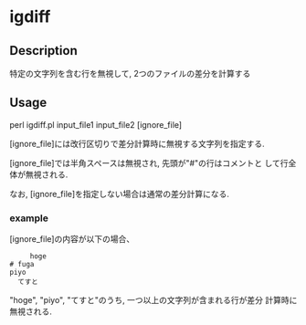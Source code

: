﻿# igdiff

## Description
特定の文字列を含む行を無視して, 2つのファイルの差分を計算する

## Usage
perl igdiff.pl input_file1 input_file2 [ignore_file]

[ignore_file]には改行区切りで差分計算時に無視する文字列を指定する.

[ignore_file]では半角スペースは無視され, 先頭が"#"の行はコメントと
して行全体が無視される.

なお, [ignore_file]を指定しない場合は通常の差分計算になる.

### example

[ignore_file]の内容が以下の場合、

         hoge
    # fuga
    piyo    
      てすと

"hoge", "piyo", "てすと"のうち, 一つ以上の文字列が含まれる行が差分
計算時に無視される.
